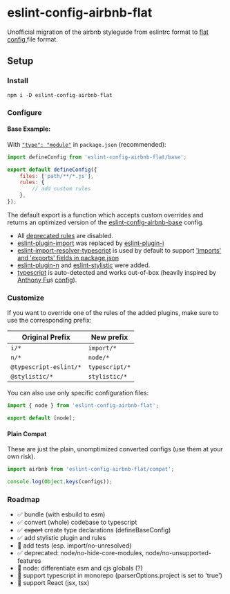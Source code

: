 # eslint-config-airbnb-flat

Unofficial migration of the airbnb styleguide from eslintrc format to [flat config ](https://eslint.org/docs/latest/use/configure/configuration-files-new) file format.

## Setup

### Install

```
npm i -D eslint-config-airbnb-flat
```

### Configure

#### Base Example:

With [`"type": "module"`](https://nodejs.org/api/packages.html#type) in `package.json` (recommended):

```js
import defineConfig from 'eslint-config-airbnb-flat/base';

export default defineConfig({
	files: ['path/**/*.js'],
	rules: {
		// add custom rules
	},
});
```

The default export is a function which accepts custom overrides and returns an optimized version of the [eslint-config-airbnb-base](https://github.com/airbnb/javascript/tree/master/packages/eslint-config-airbnb-base) config.

- All [deprecated rules](./legacy.json) are disabled.
- [eslint-plugin-import](https://github.com/import-js/eslint-plugin-import) was replaced by [eslint-plugin-i](https://github.com/un-es/eslint-plugin-i)
- [eslint-import-resolver-typescript](https://www.npmjs.com/package/eslint-import-resolver-typescript) is used by default to support ['imports' and 'exports' fields in package.json](https://github.com/import-js/eslint-plugin-import/issues/1868)
- [eslint-plugin-n](https://github.com/eslint-community/eslint-plugin-n) and [eslint-stylistic](https://github.com/eslint-stylistic/eslint-stylistic) were added.
- [typescript](https://www.typescriptlang.org/) is auto-detected and works out-of-box (heavily inspired by [Anthony Fu](https://github.com/antfu)s [config](https://github.com/antfu/eslint-config/tree/main)).

### Customize

If you want to override one of the rules of the added plugins, make sure to use the corresponding prefix:

| Original Prefix        | New prefix     |
| ---------------------- | -------------- |
| `i/*`                  | `import/*`     |
| `n/*`                  | `node/*`       |
| `@typescript-eslint/*` | `typescript/*` |
| `@stylistic/*`         | `stylistic/*`  |

You can also use only specific configuration files:

```js
import { node } from 'eslint-config-airbnb-flat';

export default [node];
```

#### Plain Compat

These are just the plain, unomptimized converted configs (use them at your own risk).

```js
import airbnb from 'eslint-config-airbnb-flat/compat';

console.log(Object.keys(configs));
```

### Roadmap

- ✅ bundle (with esbuild to esm)
- ✅ convert (whole) codebase to typescript
- ✅ ~~export~~ create type declarations (defineBaseConfig)
- ✅ add stylistic plugin and rules
- 🔳 add tests (esp. import/no-unresolved)
- ✅ deprecated: node/no-hide-core-modules, node/no-unsupported-features
- 🔳 node: differentiate esm and cjs globals (?)
- 🔳 support typescript in monorepo (parserOptions.project is set to 'true')
- 🔳 support React (jsx, tsx)
